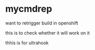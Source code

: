 # mycmdrep
want to retrigger build in openshift

this is to check whether it will work on it

thhis is for ultrahook
